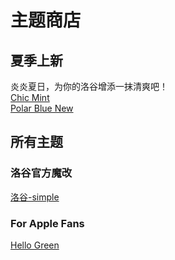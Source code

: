 # 主题商店
## 夏季上新
炎炎夏日，为你的洛谷增添一抹清爽吧！  
[Chic Mint](https://www.luogu.com.cn/theme/design/46269)  
[Polar Blue New](https://www.luogu.com.cn/theme/design/44482)  

## 所有主题
### 洛谷官方魔改
[洛谷-simple](https://www.luogu.com.cn/theme/design/46302)  
### For Apple Fans
[Hello Green](https://www.luogu.com.cn/theme/design/44529)
